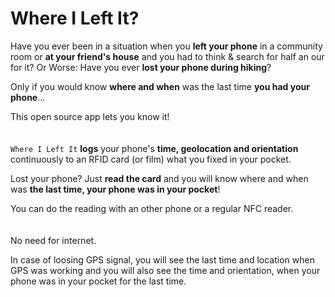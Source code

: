 # Where I Left It?
Have you ever been in a situation when you **left your phone** in a community room or **at your friend's house** and you had to think & search for half an our for it? Or Worse: Have you ever **lost your phone during hiking**?

Only if you would know **where and when** was the last time **you had your phone**...

This open source app lets you know it!
<br><br><br>
`Where I Left It`  **logs** your phone's **time, geolocation and orientation** continuously to an RFID card (or film) what you fixed in your pocket.

Lost your phone? Just **read the card** and you will know where and when was **the last time, your phone was in your pocket**!

You can do the reading with an other phone or a regular NFC reader.
<br><br><br>
No need for internet.

In case of loosing GPS signal, you will see the last time and location when GPS was working and you will also see the time and orientation, when your phone was in your pocket for the last time.
